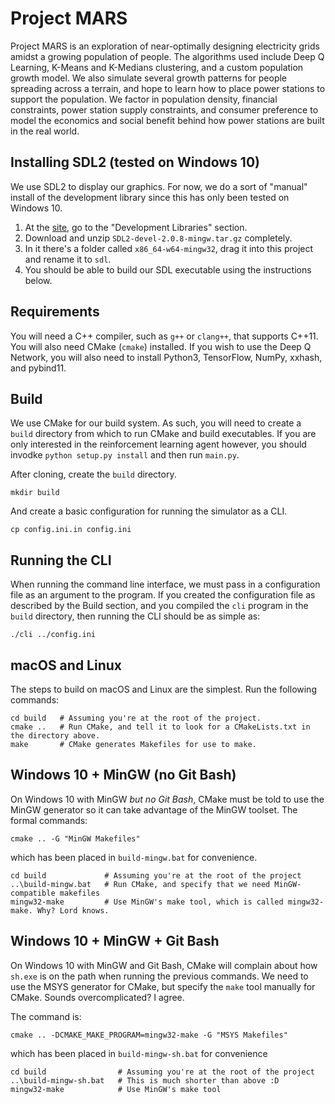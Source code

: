# Project MARS

Project MARS is an exploration of near-optimally designing electricity grids amidst a growing population of people. The algorithms used include Deep Q Learning, K-Means and K-Medians clustering, and a custom population growth model. We also simulate several growth patterns for people spreading across a terrain, and hope to learn how to place power stations to support the population. We factor in population density, financial constraints, power station supply constraints, and consumer preference to model the economics and social benefit behind how power stations are built in the real world. 

## Installing SDL2 (tested on Windows 10)

We use SDL2 to display our graphics. For now, we do a sort of "manual" install of the development library since this has only been tested on Windows 10.

1. At the [site](https://www.libsdl.org/download-2.0.php), go to the "Development Libraries" section.
2. Download and unzip `SDL2-devel-2.0.8-mingw.tar.gz` completely.
3. In it there's a folder called `x86_64-w64-mingw32`, drag it into this project and rename it to `sdl`.
4. You should be able to build our SDL executable using the instructions below.

## Requirements

You will need a C++ compiler, such as `g++` or `clang++`, that supports C++11. You will also need CMake (`cmake`) installed.
If you wish to use the Deep Q Network, you will also need to install Python3, TensorFlow, NumPy, xxhash, and pybind11.

## Build

We use CMake for our build system. As such, you will need to create a `build` directory from which to run CMake and build executables.
If you are only interested in the reinforcement learning agent however, you should invodke `python setup.py install` and then run `main.py`.

After cloning, create the `build` directory.
```
mkdir build
```

And create a basic configuration for running the simulator as a CLI.
```
cp config.ini.in config.ini
```

## Running the CLI

When running the command line interface, we must pass in a configuration file as an argument to the program. If you created the configuration file as described by the Build section, and you compiled the `cli` program in the `build` directory, then running the CLI should be as simple as:

```
./cli ../config.ini
```

## macOS and Linux

The steps to build on macOS and Linux are the simplest. Run the following commands:
```
cd build   # Assuming you're at the root of the project.
cmake ..   # Run CMake, and tell it to look for a CMakeLists.txt in the directory above.
make       # CMake generates Makefiles for use to make.
```

## Windows 10 + MinGW (no Git Bash)

On Windows 10 with MinGW *but no Git Bash*, CMake must be told to use the MinGW generator so it can take advantage of the MinGW toolset. The formal commands:
```
cmake .. -G "MinGW Makefiles"
```
which has been placed in `build-mingw.bat` for convenience.

```
cd build             # Assuming you're at the root of the project
..\build-mingw.bat   # Run CMake, and specify that we need MinGW-compatible makefiles
mingw32-make         # Use MinGW's make tool, which is called mingw32-make. Why? Lord knows.
```


## Windows 10 + MinGW + Git Bash

On Windows 10 with MinGW and Git Bash, CMake will complain about how `sh.exe` is on the path when running the previous commands. We need to use the MSYS generator for CMake, but specify the `make` tool manually for CMake. Sounds overcomplicated? I agree.

The command is:
```
cmake .. -DCMAKE_MAKE_PROGRAM=mingw32-make -G "MSYS Makefiles"
```
which has been placed in `build-mingw-sh.bat` for convenience

```
cd build                # Assuming you're at the root of the project
..\build-mingw-sh.bat   # This is much shorter than above :D
mingw32-make            # Use MinGW's make tool
```
